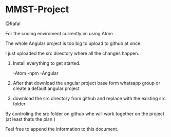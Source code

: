 # MMST-Project

@Rafal

For the coding enviroment currently im using Atom

The whole Angular project is too big to upload to github at once.

I just uploaded the src directory where all the changes happen.

1. Install everything to get started.
	
	-Atom
	-npm
	-Angular
	
2. After that download the angular project base form whatsapp group or create a default angular project
3. download the src directory from github and replace with the existing src folder



By controling the src folder on github whe will work together on the project (at least thats the plan )


Feel free to append the information to this document.

